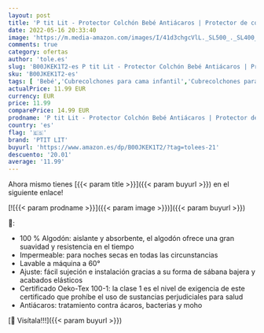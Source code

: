 ```yaml
---
layout: post
title: 'P tit Lit - Protector Colchón Bebé Antiácaros | Protector de colchón impermeable 70x140 cm | 100% rizo de algodón | Absorbente y Silencioso | OekoTex®'
date: 2022-05-16 20:33:40
image: 'https://m.media-amazon.com/images/I/41d3chgcVlL._SL500_._SL400_.jpg'
comments: true
category: ofertas
author: 'tole.es'
slug: 'B00JKEK1T2-es P tit Lit - Protector Colchón Bebé Antiácaros | Protector...'
sku: 'B00JKEK1T2-es'
tags: [ 'Bebé','Cubrecolchones para cama infantil','Cubrecolchones para capazos','Cubrecolchones para cunas','Dormitorio','Ropa de cama','Ropa de cama infantil','Ropa de cama para capazos','Ropa de cama para cunas','bebé','ptit lit','🇪🇸', ]
actualPrice: 11.99 EUR
currency: EUR
price: 11.99
comparePrice: 14.99 EUR
prodname: 'P tit Lit - Protector Colchón Bebé Antiácaros | Protector de colchón impermeable 70x140 cm | 100% rizo de algodón | Absorbente y Silencioso | OekoTex®'
country: 'es'
flag: '🇪🇸'
brand: 'PTIT LIT'
buyurl: 'https://www.amazon.es/dp/B00JKEK1T2/?tag=tolees-21'
descuento: '20.01'
average: '11.99'
---
```


Ahora mismo tienes [{{< param title >}}]({{< param buyurl >}}) en el siguiente enlace!

[![{{< param prodname >}}]({{< param image >}})]({{< param buyurl >}})

🔎:

- 100 % Algodón: aislante y absorbente, el algodón ofrece una gran suavidad y resistencia en el tiempo
- Impermeable: para noches secas en todas las circunstancias
- Lavable a máquina a 60°
- Ajuste: fácil sujeción e instalación gracias a su forma de sábana bajera y acabados elásticos
- Certificado Oeko-Tex 100-1: la clase 1 es el nivel de exigencia de este certificado que prohíbe el uso de sustancias perjudiciales para salud
- Antiácaros: tratamiento contra ácaros, bacterias y moho

[🛒 Visítala!!!]({{< param buyurl >}})
